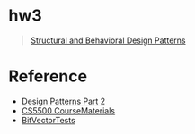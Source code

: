 # hw3
> [Structural and Behavioral Design Patterns](https://pages.github.ccs.neu.edu/CS5500-CourseMaterials/2019-Fall-Section1/pdf/HW3.pdf)

# Reference
- [Design Patterns Part 2](https://pages.github.ccs.neu.edu/CS5500-CourseMaterials/2019-Fall-Section1/pdf/10-DesignPatternsPart2.pdf)
- [CS5500 CourseMaterials](https://pages.github.ccs.neu.edu/CS5500-CourseMaterials/2019-Fall-Section1/sched.html)
- [BitVectorTests](https://github.com/crazynature/manage-software-developer/tree/8d7a5ec955d6ca78178d4a40d41cda5b3e073bbf/HW3/HW3/src/hw3q1)
